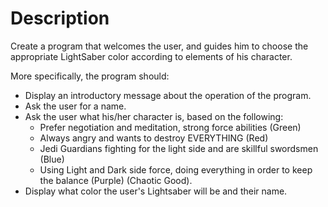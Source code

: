 # Description

Create a program that welcomes the user, and guides him to choose the appropriate LightSaber color according to elements of his character.

More specifically, the program should:

* Display an introductory message about the operation of the program.
* Ask the user for a name.
* Ask the user what his/her character is, based on the following:
    * Prefer negotiation and meditation, strong force abilities (Green)
    * Always angry and wants to destroy EVERYTHING (Red)
    * Jedi Guardians fighting for the light side and are skillful swordsmen (Blue)
    * Using Light and Dark side force, doing everything in order to keep the balance (Purple) (Chaotic Good).
* Display what color the user's Lightsaber will be and their name.